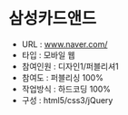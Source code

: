 # 삼성카드앤드
- URL  : www.naver.com/
- 타입 :  모바일 웹
- 참여인원 : 디자인1/퍼블리셔1
- 참여도 : 퍼블리싱 100%
- 작업방식 : 하드코딩 100%
- 구성 : html5/css3/jQuery
